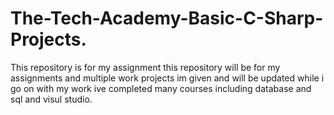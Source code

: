 # The-Tech-Academy-Basic-C-Sharp-Projects.
This repository is for my assignment
this repository will be for my assignments and multiple work projects im given and will be updated while i go on with my work
ive completed many courses including database and sql and visul studio.
